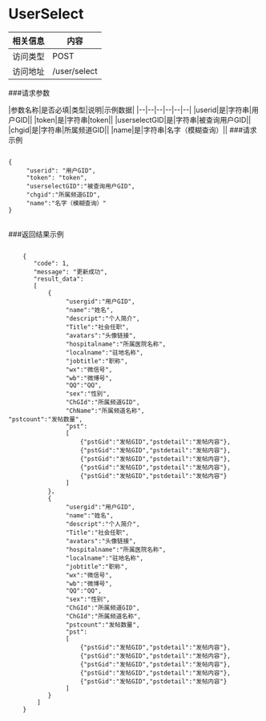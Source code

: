 # UserSelect
|相关信息|内容|
|--|--|
|访问类型|POST|
|访问地址|/user/select|

###请求参数

|参数名称|是否必填|类型|说明|示例数据|
|--|--|--|--|--|--|
|userid|是|字符串|用户GID||
|token|是|字符串|token||
|userselectGID|是|字符串|被查询用户GID||
|chgid|是|字符串|所属频道GID||
|name|是|字符串|名字（模糊查询）||
###请求示例
<pre>
<code>
{
     "userid": "用户GID",
     "token": "token",
     "userselectGID":"被查询用户GID",
     "chgid":"所属频道GID",
     "name":"名字（模糊查询）"
}
</code>
</pre>

###返回结果示例

<pre>
<code>
    {
       "code": 1,
       "message": "更新成功",
       "result_data":
       [
           {
                "usergid":"用户GID",
                "name":"姓名",
                "descript":"个人简介",
                "Title":"社会任职",
                "avatars":"头像链接",
                "hospitalname":"所属医院名称",
                "localname":"驻地名称",
                "jobtitle":"职称",
                "wx":"微信号",
                "wb":"微博号",
                "QQ":"QQ",
                "sex":"性别",
                "ChGId":"所属频道GID",
                "ChName":"所属频道名称",
"pstcount":"发帖数量",
                "pst":
                [
                    {"pstGid":"发帖GID","pstdetail":"发帖内容"},
                    {"pstGid":"发帖GID","pstdetail":"发帖内容"},
                    {"pstGid":"发帖GID","pstdetail":"发帖内容"},
                    {"pstGid":"发帖GID","pstdetail":"发帖内容"},
                    {"pstGid":"发帖GID","pstdetail":"发帖内容"}
                ]
           }，
           {
                "usergid":"用户GID",
                "name":"姓名",
                "descript":"个人简介",
                "Title":"社会任职",
                "avatars":"头像链接",
                "hospitalname":"所属医院名称",
                "localname":"驻地名称",
                "jobtitle":"职称",
                "wx":"微信号",
                "wb":"微博号",
                "QQ":"QQ",
                "sex":"性别",
                "ChGId":"所属频道GID",
                "ChGId":"所属频道名称",
                "pstcount":"发帖数量",
                "pst":
                [
                    {"pstGid":"发帖GID","pstdetail":"发帖内容"},
                    {"pstGid":"发帖GID","pstdetail":"发帖内容"},
                    {"pstGid":"发帖GID","pstdetail":"发帖内容"},
                    {"pstGid":"发帖GID","pstdetail":"发帖内容"},
                    {"pstGid":"发帖GID","pstdetail":"发帖内容"}
                ]
           }
        ]
    }



</code>
</pre>
